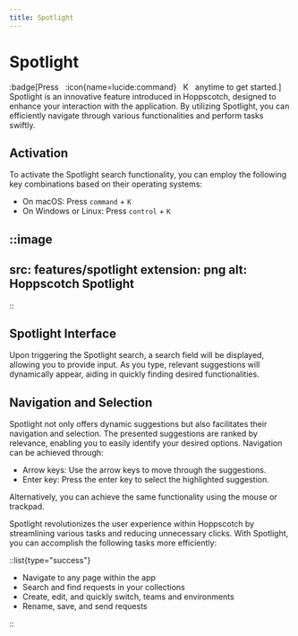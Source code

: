 ```yaml
---
title: Spotlight
---
```


# Spotlight

:badge[Press &nbsp; :icon{name=lucide:command} &nbsp; K &nbsp; anytime to get started.]
Spotlight is an innovative feature introduced in Hoppscotch, designed to enhance your interaction with the application. By utilizing Spotlight, you can efficiently navigate through various functionalities and perform tasks swiftly.

## Activation

To activate the Spotlight search functionality, you can employ the following key combinations based on their operating systems:

* On macOS: Press `command` + `K`
* On Windows or Linux: Press `control` + `K`

::image
---
src: features/spotlight
extension: png
alt: Hoppscotch Spotlight
---
::

## Spotlight Interface

Upon triggering the Spotlight search, a search field will be displayed, allowing you to provide input. As you type, relevant suggestions will dynamically appear, aiding in quickly finding desired functionalities.

## Navigation and Selection

Spotlight not only offers dynamic suggestions but also facilitates their navigation and selection. The presented suggestions are ranked by relevance, enabling you to easily identify your desired options. Navigation can be achieved through:

* Arrow keys: Use the arrow keys to move through the suggestions.
* Enter key: Press the enter key to select the highlighted suggestion.

Alternatively, you can achieve the same functionality using the mouse or trackpad.

Spotlight revolutionizes the user experience within Hoppscotch by streamlining various tasks and reducing unnecessary clicks. With Spotlight, you can accomplish the following tasks more efficiently: 

::list{type="success"}

- Navigate to any page within the app
- Search and find requests in your collections
- Create, edit, and quickly switch, teams and environments
- Rename, save, and send requests

::
